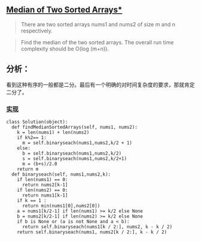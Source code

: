 ## [Median of Two Sorted Arrays*](https://leetcode.com/problems/median-of-two-sorted-arrays/#/description)

>There are two sorted arrays nums1 and nums2 of size m and n respectively.

>Find the median of the two sorted arrays. The overall run time complexity should be O(log (m+n)).

## 分析：
看到这种有序的一般都是二分。最后有一个明确的对时间复杂度的要求，那就肯定二分了。

### [实现](../sourcecode/MedianofTwoSortedArrays.py)
```
class Solution(object):
  def findMedianSortedArrays(self, nums1, nums2):
    k = len(nums1) + len(nums2)
    if k%2== 1:
      m = self.binaryseach(nums1,nums2,k/2 + 1)
    else:
      b = self.binaryseach(nums1,nums2,k/2)
      s = self.binaryseach(nums1,nums2,k/2+1)
      m = (b+s)/2.0
    return m
  def binaryseach(self, nums1,nums2,k):
    if len(nums1) == 0:
      return nums2[k-1]
    if len(nums2) == 0:
      return nums1[k-1]
    if k == 1 :
      return min(nums1[0],nums2[0])
    a = nums1[k/2-1] if len(nums1) >= k/2 else None
    b = nums2[k/2-1] if len(nums2) >= k/2 else None
    if b is None or (a is not None and a < b):
      return self.binaryseach(nums1[k / 2:], nums2, k - k / 2)
    return self.binaryseach(nums1, nums2[k / 2:], k - k / 2)
